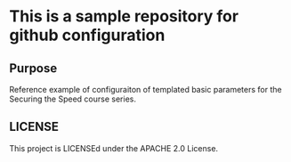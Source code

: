 # This is a sample repository for github configuration

## Purpose 

Reference example of configuraiton of templated basic parameters for the Securing the Speed course series.

## LICENSE

This project is LICENSEd under the APACHE 2.0 License. 